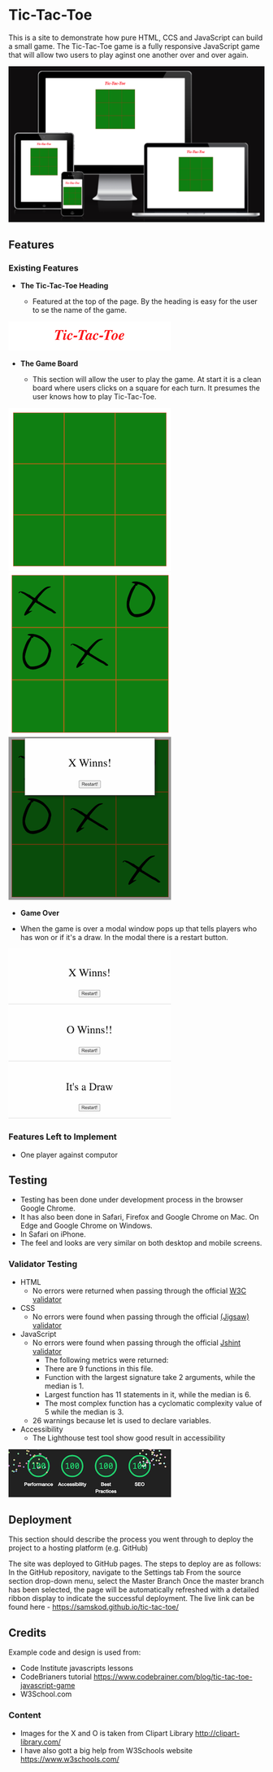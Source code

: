 # Tic-Tac-Toe

This is a site to demonstrate how pure HTML, CCS and JavaScript can build a small game. The Tic-Tac-Toe game is a fully responsive JavaScript game that will allow two users to play aginst one another over and over again. 

![Responsive Mockup](assets/images/tictactoescreen.png)

## Features 

### Existing Features

- __The Tic-Tac-Toe Heading__

  - Featured at the top of the page. By the heading is easy for the user to se the name of the game.

![Header](assets/images/header.png)

- __The Game Board__

  - This section will allow the user to play the game. At start it is a clean board where users clicks on a square for each turn. It presumes the user knows how to play Tic-Tac-Toe. 
  
![Game](assets/images/board.png)
![Game1](assets/images/board_1.png)
![Game2](assets/images/board_2.png)

- __Game Over__

- When the game is over a modal window pops up that tells players who has won or if it's a draw. In the modal there is a restart button.

![X](assets/images/xwin.png)
![O](assets/images/owin.png)
![Draw](assets/images/draw.png)

### Features Left to Implement

- One player against computor

## Testing 

- Testing has been done under development process in the browser Google Chrome. 
- It has also been done in Safari, Firefox and Google Chrome on Mac. On Edge and Google Chrome on Windows.
- In Safari on iPhone.
- The feel and looks are very similar on both desktop and mobile screens.

### Validator Testing 

- HTML
    - No errors were returned when passing through the official [W3C validator](https://validator.w3.org/nu/?doc=https%3A%2F%2Fcode-institute-org.github.io%2Flove-maths%2F)
- CSS
    - No errors were found when passing through the official [(Jigsaw) validator](https://jigsaw.w3.org/css-validator/validator?uri=https%3A%2F%2Fsamskod.github.io%2Ftic-tac-toe%2F&profile=css3svg&usermedium=all&warning=1&vextwarning=&lang=en)
- JavaScript
    - No errors were found when passing through the official [Jshint validator](https://jshint.com/)
      - The following metrics were returned: 
      - There are 9 functions in this file.
      - Function with the largest signature take 2 arguments, while the median is 1.
      - Largest function has 11 statements in it, while the median is 6.
      - The most complex function has a cyclomatic complexity value of 5 while the median is 3.
    - 26 warnings because let is used to declare variables.
- Accessibility
    - The Lighthouse test tool show good result in accessibility

![Accessibility](assets/images/lighthouse.png)

## Deployment

This section should describe the process you went through to deploy the project to a hosting platform (e.g. GitHub) 

The site was deployed to GitHub pages. The steps to deploy are as follows: In the GitHub repository, navigate to the Settings tab From the source section drop-down menu, select the Master Branch Once the master branch has been selected, the page will be automatically refreshed with a detailed ribbon display to indicate the successful deployment.
The live link can be found here - https://samskod.github.io/tic-tac-toe/


## Credits 

Example code and design is used from:

- Code Institute javascripts lessons
- CodeBrianers tutorial https://www.codebrainer.com/blog/tic-tac-toe-javascript-game
- W3School.com

### Content 

- Images for the X and O is taken from Clipart Library http://clipart-library.com/
- I have also gott a big help from W3Schools website https://www.w3schools.com/
